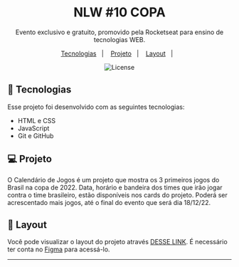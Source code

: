 <h1 align="center"> NLW #10 COPA </h1>

<p align="center">
Evento exclusivo e gratuito, promovido pela Rocketseat para ensino de tecnologias WEB.
</p>

<p align="center">
  <a href="#-tecnologias">Tecnologias</a>&nbsp;&nbsp;&nbsp;|&nbsp;&nbsp;&nbsp;
  <a href="#-projeto">Projeto</a>&nbsp;&nbsp;&nbsp;|&nbsp;&nbsp;&nbsp;
  <a href="#-layout">Layout</a>&nbsp;&nbsp;&nbsp;|&nbsp;&nbsp;&nbsp;
</p>

<p align="center">
  <img alt="License" src="https://img.shields.io/static/v1?label=license&message=MIT&color=49AA26&labelColor=000000">
</p>
   

## 🚀 Tecnologias

Esse projeto foi desenvolvido com as seguintes tecnologias:

- HTML e CSS
- JavaScript 
- Git e GitHub

## 💻 Projeto

O Calendário de Jogos é um projeto que mostra os 3 primeiros jogos do Brasil na copa de 2022. Data, horário e bandeira dos times que irão jogar contra o time brasileiro, estão disponíveis nos cards do projeto. Poderá ser acrescentado mais jogos, até o final do evento que será dia 18/12/22.


## 🔖 Layout

Você pode visualizar o layout do projeto através [DESSE LINK](https://www.figma.com/file/ApAwJowL1czUCSKnIoHsPK/NLW-Copa-Explorer-(Copy)?node-id=0%3A1). É necessário ter conta no [Figma](https://figma.com) para acessá-lo.

---
